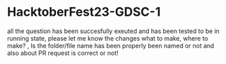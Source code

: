 # HacktoberFest23-GDSC-1 
all the question has been succesfully exeuted and has been tested to be in running state, 
please let me know the changes what to make, where to make? , Is the folder/file name has been properly been named or not
and also  about PR request is correct or not!
